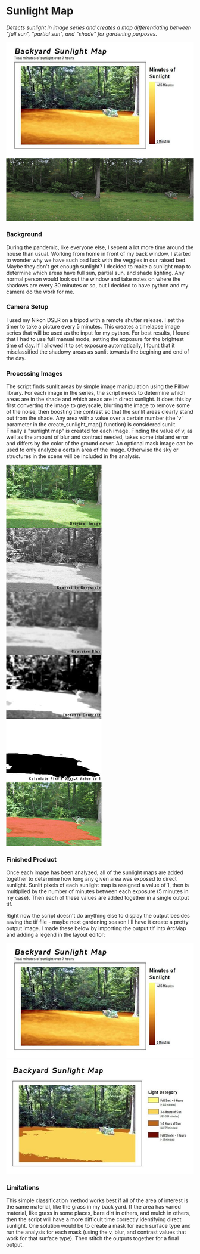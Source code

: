 # Sunlight Map
*Detects sunlight in image series and creates a map differentiating between "full sun", "partial sun", and "shade" for gardening purposes.*

<img src="TotalSunlight.jpg" />
<img src="animation.gif"/>

### Background
During the pandemic, like everyone else, I sepent a lot more time around the house than usual.  Working from home in front of my back window, I started to wonder why we have such bad luck with the veggies in our raised bed.  Maybe they don't get enough sunlight?  I decided to make a sunlight map to determine which areas have full sun, partial sun, and shade lighting.  Any normal person would look out the window and take notes on where the shadows are every 30 minutes or so, but I decided to have python and my camera do the work for me.

### Camera Setup
I used my Nikon DSLR on a tripod with a remote shutter release.  I set the timer to take a picture every 5 minutes.  This creates a timelapse image series that will be used as the input for my python.  For best results, I found that I had to use full manual mode, setting the exposure for the brightest time of day.  If I allowed it to set exposure automatically, I fount that it misclassified the shadowy areas as sunlit towards the begining and end of the day.

### Processing Images
The script finds sunlit areas by simple image manipulation using the Pillow library.  For each image in the series, the script needs to determine which areas are in the shade and which areas are in direct sunlight.  It does this by first converting the image to greyscale, blurring the image to remove some of the noise, then boosting the contrast so that the sunlit areas clearly stand out from the shade.  Any area with a value over a certain number (the 'v' parameter in the create_sunlight_map() function) is considered sunlit.  Finally a "sunlight map" is created for each image.  Finding the value of v, as well as the amount of blur and contrast needed, takes some trial and error and differs by the color of the ground cover.  An optional mask image can be used to only analyze a certain area of the image.  Otherwise the sky or structures in the scene will be included in the analysis.

<img src="Process.jpg" />

### Finished Product
Once each image has been analyzed, all of the sunlight maps are added together to determine how long any given area was exposed to direct sunlight.  Sunlit pixels of each sunlight map is assigned a value of 1, then is multiplied by the number of minutes between each exposure (5 minutes in my case).  Then each of these values are added together in a single output tif.

Right now the script doesn't do anything else to display the output besides saving the tif file - maybe next gardening season I'll have it create a pretty output image.  I made these below by importing the output tif into ArcMap and adding a legend in the layout editor:

<img src="TotalSunlight.jpg" />
<img src="SunlightCat.jpg" />

### Limitations
This simple classification method works best if all of the area of interest is the same material, like the grass in my back yard.  If the area has varied material, like grass in some places, bare dirt in others, and mulch in others, then the script will have a more difficult time correctly identifying direct sunlight.  One solution would be to create a mask for each surface type and run the analysis for each mask (using the v, blur, and contrast values that work for that surface type).  Then stitch the outputs together for a final output.
